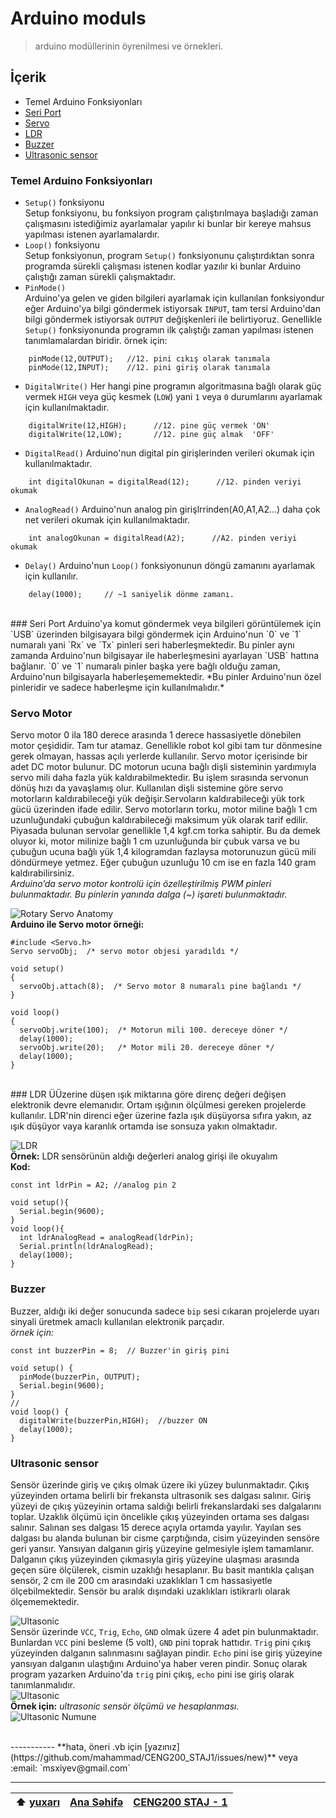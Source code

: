 # Arduino moduls
> arduino modüllerinin öyrenilmesi ve örnekleri.

## İçerik
- Temel Arduino Fonksiyonları
- [Seri Port](https://github.com/mahammad/CENG200_STAJ1/blob/master/arduino-exp/t_models.md#seri-port)
- [Servo](https://github.com/mahammad/CENG200_STAJ1/blob/master/arduino-exp/t_models.md#servo-motor)
- [LDR](https://github.com/mahammad/CENG200_STAJ1/blob/master/arduino-exp/t_models.md#ldr)
- [Buzzer](https://github.com/mahammad/CENG200_STAJ1/blob/master/arduino-exp/t_models.md#buzzer)
- [Ultrasonic sensor](https://github.com/mahammad/CENG200_STAJ1/blob/master/arduino-exp/t_models.md#ultrasonic-sensor)

### Temel Arduino Fonksiyonları

 - `Setup()` fonksiyonu <br>
    Setup fonksiyonu, bu fonksiyon program çalıştırılmaya başladığı zaman çalışmasını istediğimiz ayarlamalar yapılır ki bunlar bir kereye mahsus yapılması istenen ayarlamalardır. <br>
 - `Loop()` fonksiyonu <br> 
    Setup fonksiyonun, program `Setup()` fonksiyonunu çalıştırdıktan sonra programda sürekli çalışması istenen kodlar yazılır ki bunlar Arduino çalıştığı zaman sürekli çalışmaktadır.
 - `PinMode()` <br>
    Arduino'ya gelen ve giden bilgileri ayarlamak için kullanılan fonksiyondur eğer Arduino'ya bilgi göndermek istiyorsak `INPUT`, tam tersi Arduino'dan bilgi göndermek istiyorsak `OUTPUT`  değişkenleri ile belirtiyoruz. Genellikle `Setup()` fonksiyonunda programın ilk çalıştığı zaman yapılması istenen tanımlamalardan biridir. 
      örnek için: <br>
```Arduino
    pinMode(12,OUTPUT);   //12. pini cıkış olarak tanımala 
    pinMode(12,INPUT);    //12. pini giriş olarak tanımala 
```
 - `DigitalWrite()`
    Her hangi pine programın algoritmasına bağlı olarak güç vermek `HIGH` veya güç kesmek (`LOW`) yani `1` veya `0` durumlarını ayarlamak için kullanılmaktadır. 
```Arduino
    digitalWrite(12,HIGH);      //12. pine güç vermek 'ON'
    digitalWrite(12,LOW);       //12. pine güç almak  'OFF'
```
 - `DigitalRead()`
    Arduino'nun digital pin girişlerinden verileri okumak için kullanılmaktadır.
```Arduino
    int digitalOkunan = digitalRead(12);      //12. pinden veriyi okumak
``` 
 - `AnalogRead()`
    Arduino'nun analog pin girişlrrinden(A0,A1,A2...) daha çok net verileri okumak için kullanılmaktadır.
```Arduino
    int analogOkunan = digitalRead(A2);      //A2. pinden veriyi okumak
``` 
 - `Delay()`
    Arduino'nun `Loop()` fonksiyonunun döngü zamanını ayarlamak için kullanılır.
```Arduino
    delay(1000);     // ~1 saniyelik dönme zamanı.
```
 
<br>
### Seri Port
Arduino'ya komut göndermek veya bilgileri görüntülemek için `USB` üzerinden bilgisayara bilgi göndermek için Arduino'nun `0` ve `1` numaralı yani `Rx` ve `Tx` pinleri seri haberleşmektedir. Bu pinler aynı zamanda Arduino'nun bilgisayar ile haberleşmesini ayarlayan `USB` hattına bağlanır. `0` ve `1` numaralı pinler başka yere bağlı olduğu zaman, Arduino'nun bilgisayarla haberleşememektedir. *Bu pinler Arduino'nun özel pinleridir ve sadece haberleşme için kullanılmalıdır.*

### Servo Motor
Servo motor 0 ila 180 derece arasında 1 derece hassasiyetle dönebilen motor çeşididir. Tam tur atamaz. Genellikle robot kol gibi tam tur dönmesine gerek olmayan, hassas açılı yerlerde kullanılır. Servo motor içerisinde bir adet DC motor bulunur. DC motorun ucuna bağlı dişli sisteminin yardımıyla servo mili daha fazla yük kaldırabilmektedir. Bu işlem sırasında servonun dönüş hızı da yavaşlamış olur. Kullanılan dişli sistemine göre servo motorların kaldırabileceği yük değişir.Servoların kaldırabileceği yük tork gücü üzerinden ifade edilir. Servo motorların torku, motor miline bağlı 1 cm uzunluğundaki çubuğun kaldırabileceği maksimum yük olarak tarif edilir. Piyasada bulunan servolar genellikle 1,4 kgf.cm torka sahiptir. Bu da demek oluyor ki, motor milinize bağlı 1 cm uzunluğunda bir çubuk varsa ve bu çubuğun ucuna bağlı yük 1,4 kilogramdan fazlaysa motorunuzun gücü mili döndürmeye yetmez. Eğer çubuğun uzunluğu 10 cm ise en fazla 140 gram kaldırabilirsiniz.
<br>
*Arduino’da servo motor kontrolü için özelleştirilmiş PWM pinleri bulunmaktadır. Bu pinlerin yanında dalga (~) işareti bulunmaktadır.* <br>

![Rotary Servo Anatomy](/arduino-exp/img/servo.png ) 
<br>
**Arduino ile Servo motor örneği:**
```Arduino
#include <Servo.h>  
Servo servoObj;  /* servo motor objesi yaradıldı */

void setup()
{
  servoObj.attach(8);  /* Servo motor 8 numaralı pine bağlandı */
}
 
void loop()
{
  servoObj.write(100);  /* Motorun mili 100. dereceye döner */
  delay(1000);
  servoObj.write(20);   /* Motor mili 20. dereceye döner */
  delay(1000);
}
```
<br>
### LDR
 ÜÜzerine düşen ışık miktarına göre direnç değeri değişen elektronik devre elemanıdır. Ortam ışığının ölçülmesi gereken projelerde kullanılır. LDR'nin direnci eğer üzerine fazla ışık düşüyorsa sıfıra yakın, az ışık düşüyor vaya karanlık ortamda ise sonsuza yakın olmaktadır.

![LDR](/arduino-exp/img/ldr.jpg ) 
<br>
**Örnek:** LDR sensörünün aldığı değerleri analog girişi ile okuyalım<br> **Kod:**

```Arduino
const int ldrPin = A2; //analog pin 2

void setup(){
  Serial.begin(9600);
}
void loop(){
  int ldrAnalogRead = analogRead(ldrPin);
  Serial.println(ldrAnalogRead);
  delay(1000);
}
```
### Buzzer
Buzzer, aldığı iki değer sonucunda sadece `bip` sesi cıkaran projelerde uyarı sinyali üretmek amaclı kullanılan elektronik parçadır. <br> *örnek için:* 
```Arduino
const int buzzerPin = 8;  // Buzzer'in giriş pini

void setup() {
  pinMode(buzzerPin, OUTPUT);
  Serial.begin(9600); 
}
//
void loop() {
  digitalWrite(buzzerPin,HIGH);  //buzzer ON
  delay(1000);
}
```

### Ultrasonic sensor
Sensör üzerinde giriş ve çıkış olmak üzere iki yüzey bulunmaktadır. Çıkış yüzeyinden ortama belirli bir frekansta ultrasonik ses dalgası salınır. Giriş yüzeyi de çıkış yüzeyinin ortama saldığı belirli frekanslardaki ses dalgalarını toplar. Uzaklık ölçümü için öncelikle çıkış yüzeyinden ortama ses dalgası salınır. Salınan ses dalgası 15 derece açıyla ortamda yayılır. Yayılan ses dalgası bu alanda bulunan bir cisme çarptığında, cisim yüzeyinden sensöre geri yansır. Yansıyan dalganın giriş yüzeyine gelmesiyle işlem tamamlanır. Dalganın çıkış yüzeyinden çıkmasıyla giriş yüzeyine ulaşması arasında geçen süre ölçülerek, cismin uzaklığı hesaplanır. Bu basit mantıkla çalışan sensör, 2 cm ile 200 cm arasındaki uzaklıkları 1 cm hassasiyetle ölçebilmektedir. Sensör bu aralık dışındaki uzaklıkları istikrarlı olarak ölçememektedir. <br>

![Ultasonic](/arduino-exp/img/ultrasonic.png) <br> 
Sensör üzerinde `VCC`, `Trig`, `Echo`, `GND` olmak üzere 4 adet pin bulunmaktadır. Bunlardan `VCC` pini besleme (5 volt), `GND` pini toprak hattıdır. `Trig` pini çıkış yüzeyinden dalganın salınmasını sağlayan pindir. `Echo` pini ise giriş yüzeyine yansıyan dalganın ulaştığını Arduino'ya haber veren pindir. Sonuç olarak program yazarken Arduino'da `trig` pini çıkış, `echo` pini ise giriş olarak tanımlanmalıdır. <br>
![Ultasonic](/arduino-exp/img/ultrasonic1.png) <br>
**Örnek için:** *ultrasonic sensör ölçümü ve hesaplanması.* <br>
![Ultasonic Numune](/arduino-exp/img/Ultrasonic-Sensor-Equasions.png ) <br>


<br>
-----------
**hata, öneri .vb için [yazınız](https://github.com/mahammad/CENG200_STAJ1/issues/new)** veya :email: `msxiyev@gmail.com`

---------------------------
 :arrow_up: [yuxarı](https://github.com/mahammad/CENG200_STAJ1/blob/master/arduino-exp/t_models.md#arduino-moduls)| [Ana Səhifə](https://github.com/mahammad/CENG200_STAJ1/blob/master/rm/az.md#azerkosmos-t%C9%99cr%C3%BCb%C9%99-program%C4%B1-tap%C5%9F%C4%B1r%C4%B1qlar%C4%B1) |[CENG200 STAJ - 1](https://github.com/mahammad/CENG200_STAJ1#ceng200-staj---1)       
 ---|----|----

